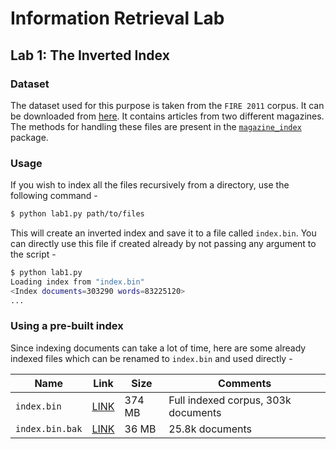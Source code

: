 # Information Retrieval Lab

## Lab 1: The Inverted Index

### Dataset

The dataset used for this purpose is taken from the `FIRE 2011` corpus. It can be downloaded from [here](http://www.isical.ac.in/~fire/data/docs/adhoc/en.docs.2011.tar.gpg). It contains articles from two different magazines. The methods for handling these files are present in the [`magazine_index`](magazine_index) package.

### Usage

If you wish to index all the files recursively from a directory, use the following command -

```bash
$ python lab1.py path/to/files
```

This will create an inverted index and save it to a file called `index.bin`. You can directly use this file if created already by not passing any argument to the script -

```bash
$ python lab1.py
Loading index from "index.bin"
<Index documents=303290 words=83225120>
...
```

### Using a pre-built index

Since indexing documents can take a lot of time, here are some already indexed files which can be renamed to `index.bin` and used directly -

| Name | Link | Size | Comments |
|------|------|------|----------|
| `index.bin` | [LINK](https://drive.google.com/open?id=0BxDMRh_L_8pOT055OVJZdXlUSjA) | 374 MB | Full indexed corpus, 303k documents |
| `index.bin.bak` | [LINK](https://drive.google.com/open?id=0BxDMRh_L_8pOYmRKU0I5MWJhbG8) | 36 MB | 25.8k documents |
